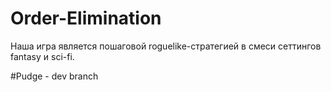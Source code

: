 # Order-Elimination

Наша игра является пошаговой roguelike-стратегией в смеси сеттингов fantasy и sci-fi.

#Pudge - dev branch
